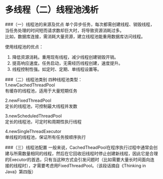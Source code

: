 多线程（二）线程池浅析
===
###（一）线程池的来源及优点
单个异步任务，每次都需创建线程、销毁线程，当任务处理的时间短而请求数却巨大时，将导致资源消耗过多。  
比如，数据库连接，需消耗大量资源，建立线程池能重用数据库访问线程。  

使用线程池的优点：  
1. 降低资源消耗。重用现有线程，减少线程创建销毁开销。  
2. 提高响应速度。任务启动，无需经历线程创建，速度提升。  
3. 线程控制性强。如定时、定期、单线程设置等。

###（二）线程池类别
四种线程池类型：  
1.newCachedThreadPool  
有缓存的线程池，适用于大量短期任务

2.newFixedThreadPool   
定长的线程池，可控制最大线程并发数

3.newScheduledThreadPool   
定长的线程池，可定时和周期性执行线程

4.newSingleThreadExecutor   
单线程的线程池，保证所有任务按顺序执行

###（三）线程池配置
一般来说，CachedTheadPool在程序执行过程中通常会创建与所需数量相同的线程，然后在它回收旧线程时停止创建新线程，因此它是合理的Executor的首选，只有当这种方式会引发问题时（比如需要大量长时间面向连接的线程时），才需要考虑用FixedThreadPool。（该段话摘自《Thinking in Java》第四版）